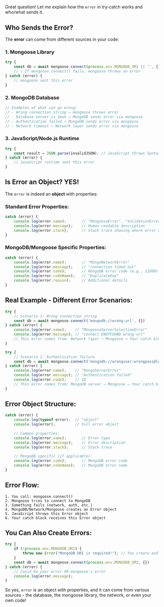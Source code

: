 #####
###
Great question! Let me explain how the `error` in try-catch works and who/what sends it.

## Who Sends the Error?

The **error** can come from different sources in your code:

### 1. **Mongoose Library**
```javascript
try {
    const db = await mongoose.connect(process.env.MONGODB_URI || '', {})
    // ↑ If mongoose.connect() fails, mongoose throws an error
} catch (error) {
    // mongoose sent this error
}
```

### 2. **MongoDB Database**
```javascript
// Examples of what can go wrong:
// - Wrong connection string → mongoose throws error
// - Database server is down → MongoDB sends error via mongoose
// - Authentication failed → MongoDB sends error via mongoose  
// - Network timeout → Network layer sends error via mongoose
```

### 3. **JavaScript/Node.js Runtime**
```javascript
try {
    const result = JSON.parse(invalidJSON); // JavaScript throws SyntaxError
} catch (error) {
    // JavaScript runtime sent this error
}
```

## Is Error an Object? YES!

The `error` is indeed an **object** with properties:

### Standard Error Properties:
```javascript
catch (error) {
    console.log(error.name);       // "MongooseError", "ValidationError", etc.
    console.log(error.message);    // Human-readable description
    console.log(error.stack);      // Stack trace showing where error occurred
}
```

### MongoDB/Mongoose Specific Properties:
```javascript
catch (error) {
    console.log(error.name);       // "MongoNetworkError"
    console.log(error.message);    // "connection timed out"
    console.log(error.code);       // MongoDB error code (e.g., 11000)
    console.log(error.codeName);   // "DuplicateKey"
    console.log(error.reason);     // Additional details
}
```

## Real Example - Different Error Scenarios:

```javascript
try {
    // Scenario 1: Wrong connection string
    const db = await mongoose.connect('mongodb://wrong-url', {})
} catch (error) {
    console.log(error.name);    // "MongooseServerSelectionError"
    console.log(error.message); // "connect ENOTFOUND wrong-url"
    // This error comes from: Network layer → Mongoose → Your catch block
}

try {
    // Scenario 2: Authentication failure  
    const db = await mongoose.connect('mongodb://wronguser:wrongpass@localhost/mydb', {})
} catch (error) {
    console.log(error.name);    // "MongoServerError"
    console.log(error.message); // "Authentication failed"
    console.log(error.code);    // 18
    // This error comes from: MongoDB server → Mongoose → Your catch block
}
```

## Error Object Structure:

```javascript
catch (error) {
    console.log(typeof error);  // "object"
    console.log(error);         // Full error object
    
    // Common properties:
    console.log(error.name);       // Error type
    console.log(error.message);    // Error description  
    console.log(error.stack);      // Stack trace
    
    // MongoDB specific (if applicable):
    console.log(error.code);       // MongoDB error code
    console.log(error.codeName);   // MongoDB error name
}
```

## Error Flow:

```
1. You call: mongoose.connect()
2. Mongoose tries to connect to MongoDB
3. Something fails (network, auth, etc.)
4. MongoDB/Network/Mongoose creates an Error object
5. JavaScript throws this Error object
6. Your catch block receives this Error object
```

## You Can Also Create Errors:

```javascript
try {
    if (!process.env.MONGODB_URI) {
        throw new Error("MongoDB URI is required!"); // You create and throw
    }
    const db = await mongoose.connect(process.env.MONGODB_URI, {})
} catch (error) {
    // Could be your error OR mongoose's error
    console.log(error.message);
}
```

So yes, `error` is an object with properties, and it can come from various sources - the database, the mongoose library, the network, or even your own code!


